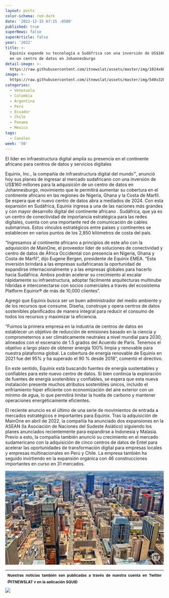 ```yaml
---
layout: posts
color-schema: red-dark
date: '2022-12-15 07:15 -0500'
published: true
superNews: false
superArticle: false
year: '2022'
title: >-
  Equinix expande su tecnología a Sudáfrica con una inversión de US$160 millones
  en un centro de datos en Johannesburgo
detail-image: >-
  https://raw.githubusercontent.com/itnewslat/assets/master/img/1024x680/sudafrica-g.jpg
image: >-
  https://raw.githubusercontent.com/itnewslat/assets/master/img/540x320/sudafrica-p.jpg
categories:
  - Venezuela
  - Colombia
  - Argentina
  - Perú
  - Ecuador
  - Chile
  - Panama
  - Mexico
tags:
  - Canales
week: '50'
---
```

El líder en infraestructura digital amplía su presencia en el continente africano para centros de datos y servicios digitales

Equinix, Inc., la compañía de infraestructura digital del mundo™, anunció hoy sus planes de ingresar al mercado sudafricano con una inversión de US$160 millones para la adquisición de un centro de datos en Johannesburgo, movimiento que le permitirá aumentar su cobertura en el continente africano en las regiones de Nigeria, Ghana y la Costa de Marfil. Se espera que el nuevo centro de datos abra a mediados de 2024.
Con esta expansión en Sudáfrica, Equinix ingresa a una de las naciones más grandes y con mayor desarrollo digital del continente africano . Sudáfrica, que ya es un centro de conectividad de importancia estratégica para las redes digitales, cuenta con una importante red de comunicación de cables submarinos. Estos vínculos estratégicos entre países y continentes se establecen en varios puntos de los 2,850 kilómetros de costa del país.

“Ingresamos al continente africano a principios de este año con la adquisición de MainOne, el proveedor líder de soluciones de conectividad y centro de datos de África Occidental con presencia en Nigeria, Ghana y Costa de Marfil”, dijo Eugene Bergen, presidente de Equinix EMEA. “Esta inversión brindará a las empresas sudafricanas la oportunidad de expandirse internacionalmente y a las empresas globales para hacerlo hacia Sudáfrica. Ambos podrán acelerar su crecimiento al escalar rápidamente su infraestructura, adoptar fácilmente arquitecturas multinube híbridas e interconectarse con socios comerciales a través del ecosistema Platform Equinix® de más de 10,000 clientes”.

Agregó que Equinix busca ser un buen administrador del medio ambiente y de los recursos que consume. Diseña, construye y opera centros de datos sostenibles planificados de manera integral para reducir el consumo de todos los recursos y maximizar la eficiencia. 

“Fuimos la primera empresa en la industria de centros de datos en establecer un objetivo de reducción de emisiones basado en la ciencia y comprometernos a ser climáticamente neutrales a nivel mundial para 2030, alineados con el escenario de 1.5 grados del Acuerdo de París. Tenemos el objetivo a largo plazo de obtener energía 100% limpia y renovable para nuestra plataforma global. La cobertura de energía renovable de Equinix en 2021 fue del 95% y ha superado el 90 % desde 2018”, comentó el directivo.

En este sentido, Equinix está buscando fuentes de energía sustentables y confiables para este nuevo centro de datos. Si bien continúa la exploración de fuentes de energía sostenibles y confiables, se espera que esta nueva instalación presente muchos atributos sostenibles únicos, incluido el enfriamiento hiper eficiente con economización del aire exterior con un mínimo de agua, lo que permitirá limitar la huella de carbono y mantener operaciones energéticamente eficientes.

El reciente anuncio es el último de una serie de movimientos de entrada a mercados estratégicos e importantes para Equinix. Tras la adquisición de MainOne en abril de 2022, la compañía ha anunciado dos expansiones en la ASEAN (la Asociación de Naciones del Sudeste Asiático) siguiendo los planes anunciados recientemente para expandirse a Indonesia y Malasia. Previo a esto, la compañía también anunció su crecimiento en el mercado sudamericano con la adquisición de cinco centros de datos de Entel para acelerar las oportunidades de transformación digital para empresas locales y empresas multinacionales en Perú y Chile. La empresa también ha seguido invirtiendo en la expansión orgánica con 46 construcciones importantes en curso en 31 mercados.

![](https://raw.githubusercontent.com/itnewslat/assets/master/img/540x320/sudafrica-p.jpg)

<table style="height: 42px;" width="569">
<tbody>
<tr>
<td style="text-align: justify;"><sub><strong>Nuestras noticias también son publicadas a través de nuestra cuenta en Twitter <a href="https://twitter.com/itnewslat?lang=es">@ITNEWSLAT</a> y en la aplicación <a href="https://squidapp.co/en/">SQUID</a></strong></sub></td>
</tr>
</tbody>
</table>

<img src="https://tracker.metricool.com/c3po.jpg?hash=56f88a41e39ab42c063cc51676587a04"/>